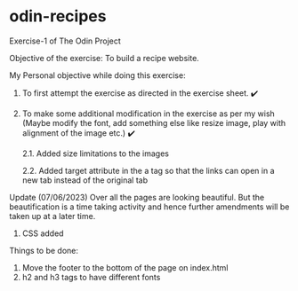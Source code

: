 # odin-recipes

Exercise-1 of The Odin Project

Objective of the exercise: To build a recipe website. 

My Personal objective while doing this exercise:
1. To first attempt the exercise as directed in the exercise sheet. :heavy_check_mark:
2. To make some additional modification in the exercise as per my wish (Maybe modify the font, add something else like resize image, play with alignment of the image etc.) :heavy_check_mark:

   2.1. Added size limitations to the images

   2.2. Added target attribute in the a tag so that the links can open in a new tab instead of the original tab

Update (07/06/2023)
Over all the pages are looking beautiful. But the beautification is a time taking activity and hence further amendments will be taken up at a later time.

1. CSS added

Things to be done:
1. Move the footer to the bottom of the page on index.html
2. h2 and h3 tags to have different fonts